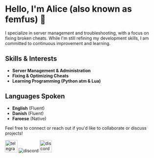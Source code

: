 # Hello, I'm Alice (also known as femfus) 👋

I specialize in server management and troubleshooting, with a focus on fixing broken cheats. While I'm still refining my development skills, I am committed to continuous improvement and learning.

## Skills & Interests
- **Server Management & Administration**
- **Fixing & Optimizing Cheats**
- **Learning Programming (Python atm & Lua)**

## Languages Spoken
- **English** (Fluent)
- **Danish** (Fluent)
- **Faroese** (Native)

Feel free to connect or reach out if you'd like to collaborate or discuss projects!

<a href="https://t.me/ciladev"><img src="https://github.com/user-attachments/assets/b6c18e41-ef77-4036-997a-771bf244a1d3" alt="telegram" width="40" height="40"></a>
![discord]()
<a href="ttps://discord.com/invite/tEVWn24N"><img src="https://github.com/user-attachments/assets/b6c18e41-ef77-4036-997a-771bf244a1d3" alt="discord" width="40" height="40"></a>
